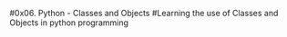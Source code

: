 #0x06. Python - Classes and Objects
#Learning the use of Classes and Objects in python programming 
